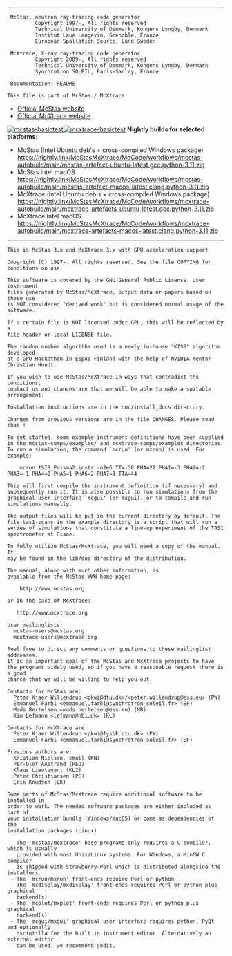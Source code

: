 *******************************************************************************

```
 McStas, neutron ray-tracing code generator
         Copyright 1997-, All rights reserved
         Technical University of Denmark, Kongens Lyngby, Denmark
         Institut Laue Langevin, Grenoble, France
         European Spallation Source, Lund Sweden

 McXtrace, X-ray ray-tracing code generator
         Copyright 2009-, All rights reserved
         Technical University of Denmark, Kongens Lyngby, Denmark
         Synchrotron SOLEIL, Paris-Saclay, France

 Documentation: README

This file is part of McStas / McXtrace.
```
* <a href="http://www.mcstas.org">Official McStas website</a>
* <a href="http://www.mcxtrace.org">Official McXtrace website</a>

[![mcstas-basictest](https://github.com/McStasMcXtrace/McCode/actions/workflows/mcstas-basictest.yml/badge.svg)](https://github.com/McStasMcXtrace/McCode/actions/workflows/mcstas-basictest.yml)[![mcxtrace-basictest](https://github.com/McStasMcXtrace/McCode/actions/workflows/mcxtrace-basictest.yml/badge.svg)](https://github.com/McStasMcXtrace/McCode/actions/workflows/mcxtrace-basictest.yml)
**Nightly builds for selected platforms:**
* McStas (Intel Ubuntu deb's + cross-compiled Windows package)
  https://nightly.link/McStasMcXtrace/McCode/workflows/mcstas-autobuild/main/mcstas-artefact-ubuntu-latest.gcc.python-3.11.zip
* McStas Intel macOS
  https://nightly.link/McStasMcXtrace/McCode/workflows/mcstas-autobuild/main/mcstas-artefact-macos-latest.clang.python-3.11.zip
* McXtrace (Intel Ubuntu deb's + cross-compiled Windows package)
  https://nightly.link/McStasMcXtrace/McCode/workflows/mcxtrace-autobuild/main/mcxtrace-artefacts-ubuntu-latest.gcc.python-3.11.zip
* McXtrace Intel macOS
  https://nightly.link/McStasMcXtrace/McCode/workflows/mcxtrace-autobuild/main/mcxtrace-artefacts-macos-latest.clang.python-3.11.zip

*******************************************************************************
```
This is McStas 3.x and McXtrace 3.x with GPU acceleration support

Copyright (C) 1997-. All rights reserved. See the file COPYING for conditions on use.

This software is covered by the GNU General Public License. User instrument
files generated by McStas/McXtrace, output data or papers based on these use
is NOT considered "derived work" but is considered normal usage of the software.

If a certain file is NOT licensed under GPL, this will be reflected by a
file header or local LICENSE file.

The random number algorithm used is a newly in-house "KISS" algorithm developed
at a GPU Hackathon in Espoo Finland with the help of NVIDIA mentor Christian Hundt.

If you wish to use McStas/McXtrace in ways that contradict the conditions,
contact us and chances are that we will be able to make a suitable
arrangement.

Installation instructions are in the doc/install_docs directory.

Changes from previous versions are in the file CHANGES. Please read that !

To get started, some example instrument definitions have been supplied
in the mcstas-comps/examples/ and mcxtrace-comps/examples directories.
To run a simulation, the command `mcrun' (or mxrun) is used. For example:

    mcrun ISIS_Prisma2.instr -n2e6 TT=-30 PHA=22 PHA1=-3 PHA2=-2 PHA3=-1 PHA4=0 PHA5=1 PHA6=2 PHA7=3 TTA=44

This will first compile the instrument definition (if necessary) and
subsequently run it. It is also possible to run simulations from the
graphical user interface `mcgui' (or mxgui), or to compile and run
simulations manually.

The output files will be put in the current directory by default. The
file tas1-scans in the example directory is a script that will run a
series of simulations that constitute a line-up experiment of the TAS1
spectrometer at Risoe.

To fully utilize McStas/McXtrace, you will need a copy of the manual. It
may be found in the lib/doc directory of the distribution.

The manual, along with much other information, is
available from the McStas WWW home page:

    http://www.mcstas.org

or in the case of McXtrace:

   http://www.mcxtrace.org

User mailinglists:
  mcstas-users@mcstas.org
  mcxtrace-users@mcxtrace.org

Feel free to direct any comments or questions to these mailinglist addresses.
It is an important goal of the McStas and McXtrace projects to have
the programs widely used, so if you have a reasonable request there is a good
chance that we will be willing to help you out.

Contacts for McStas are:
  Peter Kjaer Willendrup <pkwi@dtu.dk>/<peter.willendrup@ess.eu> (PW)
  Emmanuel Farhi <emmanuel.farhi@synchrotron-soleil.fr> (EF)
  Mads Bertelsen <mads.bertelsen@ess.eu) (MB)
  Kim Lefmann <lefmann@nbi.dk> (KL)

Contacts for McXtrace are:
  Peter Kjaer Willendrup <pkwi@fysik.dtu.dk> (PW)
  Emmanuel Farhi <emmanuel.farhi@synchrotron-soleil.fr> (EF)

Previous authors are:
  Kristian Nielsen, email (KN)
  Per-Olof AAstrand (PEO)
  Klaus Lieutenant (KL2)
  Peter Christiansen (PC)
  Erik Knudsen (EK)

Some parts of McStas/McXtrace require additional software to be installed in
order to work. The needed software packages are either included as part of
your installation bundle (Windows/macOS) or come as dependencies of the
installation packages (Linux)

 - The 'mcstas/mcxtrace' base programs only requires a C compiler, which is usually
   provided with most Unix/Linux systems. For Windows, a MinGW C compiler
   is shipped with Strawberry-Perl which is distributed alongside the installers.
 - The `mcrun/mxrun' front-ends require Perl or python
 - The `mcdisplay/mxdisplay' front-ends requires Perl or python plus graphical
   backend(s)
 - The `mcplot/mxplot' front-ends requires Perl or python plus graphical
   backend(s) 
 - The `mcgui/mxgui' graphical user interface requires python, PyQt and optionally
   qscintilla for the built in instrument editor. Alternatively an external editor
   can be used, we recommend gedit.

```
